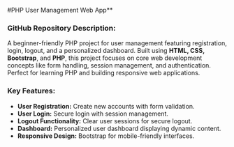 #PHP User Management Web App**

### GitHub Repository Description:
A beginner-friendly PHP project for user management featuring registration, login, logout, and a personalized dashboard. Built using **HTML, CSS, Bootstrap**, and **PHP**, this project focuses on core web development concepts like form handling, session management, and authentication. Perfect for learning PHP and building responsive web applications.

### Key Features:
- **User Registration:** Create new accounts with form validation.
- **User Login:** Secure login with session management.
- **Logout Functionality:** Clear user sessions for secure logout.
- **Dashboard:** Personalized user dashboard displaying dynamic content.
- **Responsive Design:** Bootstrap for mobile-friendly interfaces.


